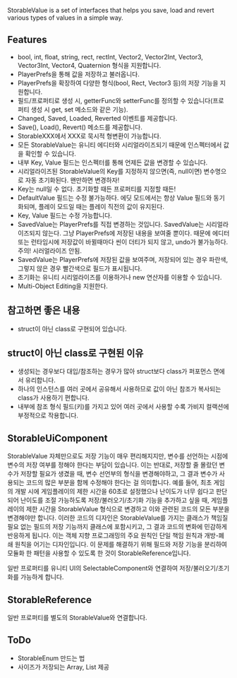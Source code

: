 StorableValue is a set of interfaces that helps you save, load and revert various types of values in a simple way.

## Features

- bool, int, float, string, rect, rectInt, Vector2, Vector2Int, Vector3, Vector3Int, Vector4, Quaternion 형식을 지원합니다.
- PlayerPrefs을 통해 값을 저장하고 불러옵니다.
- PlayerPrefs을 확장하여 다양한 형식(bool, Rect, Vector3 등)의 저장 기능을 지원합니다.
- 필드/프로퍼티로 생성 시, getterFunc와 setterFunc를 정의할 수 있습니다(프로퍼티 생성 시 get, set 메소드와 같은 기능).
- Changed, Saved, Loaded, Reverted 이벤트를 제공합니다.
- Save(), Load(), Revert() 메소드를 제공합니다.
- StorableXXX에서 XXX로 묵시적 형변환이 가능합니다.
- 모든 StorableValue는 유니티 에디터와 시리얼라이즈되기 때문에 인스펙터에서 값을 확인할 수 있습니다.
- 내부 Key, Value 필드는 인스펙터를 통해 언제든 값을 변경할 수 있습니다.
- 시리얼라이즈된 StorableValue의 Key를 지정하지 않으면(즉, null이면) 변수명으로 자동 초기화된다. 왠만하면 변경하자!
- Key는 null일 수 없다. 초기화할 때든 프로퍼티를 지정할 때든!
- DefaultValue 필드는 수정 불가능하다. 에딧 모드에서는 항상 Value 필드와 동기화되며, 플레이 모드일 때는 플레이 직전의 값이 유지된다.
- Key, Value 필드는 수정 가능합니다.
- SavedValue는 PlayerPrefs를 직접 변경하는 것입니다. SavedValue는 시리얼라이즈되지 않는다. 그냥 PlayerPrefs에 저장된 내용을 보여줄 뿐이다. 때문에 에디터 또는 런타임시에 저장값이 바뀔때마다 씬이 더티가 되지 않고, undo가 불가능하다. 주의! 시러얼라이즈 안됨.
- SavedValue는 PlayerPrefs에 저장된 값을 보여주며, 저장되어 있는 경우 파란색, 그렇지 않은 경우 빨간색으로 필드가 표시됩니다.
- 초기화는 유니티 시리얼라이즈를 이용하거나 new 연산자를 이용할 수 있습니다.
- Multi-Object Editing을 지원한다.

## 참고하면 좋은 내용

- struct이 아닌 class로 구현되어 있습니다.

## struct이 아닌 class로 구현된 이유

- 생성되는 경우보다 대입/참조하는 경우가 많아 struct보다 class가 퍼포먼스 면에서 유리합니다.
- 하나의 인스턴스를 여러 곳에서 공유해서 사용하므로 값이 아닌 참조가 복사되는 class가 사용하기 편합니다.
- 내부에 참조 형식 필드(키)를 가지고 있어 여러 곳에서 사용할 수록 가비지 컬랙션에 부정적으로 작용합니다.

## StorableUiComponent

StorableValue 자체만으로도 저장 기능이 매우 편리해지지만, 변수를 선언하는 시점에 변수의 저장 여부를 정해야 한다는 부담이 있습니다. 이는 반대로, 저장할 줄 몰랐던 변수가 저장할 필요가 생겼을 때, 변수 선언부의 형식을 변경해야하고, 그 결과 변수가 사용되는 코드의 많은 부분을 함께 수정해야 한다는 걸 의미합니다. 예를 들어, 최초 게임의 개발 시에 게임플레이의 제한 시간을 60초로 설정했으나 난이도가 너무 쉽다고 판단되어 난이도를 조절 가능하도록 저장/불러오기/초기화 기능을 추가하고 싶을 때, 게임플레이의 제한 시간을 StorableValue 형식으로 변경하고 이와 관련된 코드의 모든 부분을 변경해야만 합니다. 이러한 코드의 디자인은 StorableValue를 가지는 클래스가 책임질 필요 없는 필드의 저장 기능까지 클래스에 포함시키고, 그 결과 코드의 변화에 민감하게 반응하게 됩니다. 이는 객체 지향 프로그래밍의 주요 원칙인 단일 책임 원칙과 개방-폐쇄 원칙을 어기는 디자인입니다. 이 문제를 해결하기 위해 필드와 저장 기능을 분리하여 모듈화 한 패턴을 사용할 수 있도록 한 것이 StorableReference입니다.

일반 프로퍼티를 유니티 UI의 SelectableComponent와 연결하여 저장/불러오기/초기화를 가능하게 합니다.

## StorableReference

일반 프로퍼티를 별도의 StorableValue와 연결합니다.

## ToDo

- StorableEnum 만드는 법
- 사이즈가 저장되는 Array, List 제공